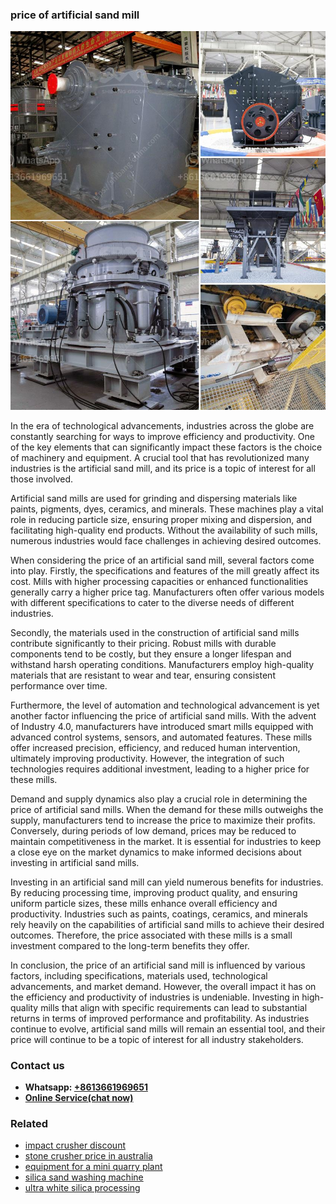 <h3>price of artificial sand mill</h3><img src='1706773504.jpg' alt=''><p>In the era of technological advancements, industries across the globe are constantly searching for ways to improve efficiency and productivity. One of the key elements that can significantly impact these factors is the choice of machinery and equipment. A crucial tool that has revolutionized many industries is the artificial sand mill, and its price is a topic of interest for all those involved.</p><p>Artificial sand mills are used for grinding and dispersing materials like paints, pigments, dyes, ceramics, and minerals. These machines play a vital role in reducing particle size, ensuring proper mixing and dispersion, and facilitating high-quality end products. Without the availability of such mills, numerous industries would face challenges in achieving desired outcomes.</p><p>When considering the price of an artificial sand mill, several factors come into play. Firstly, the specifications and features of the mill greatly affect its cost. Mills with higher processing capacities or enhanced functionalities generally carry a higher price tag. Manufacturers often offer various models with different specifications to cater to the diverse needs of different industries.</p><p>Secondly, the materials used in the construction of artificial sand mills contribute significantly to their pricing. Robust mills with durable components tend to be costly, but they ensure a longer lifespan and withstand harsh operating conditions. Manufacturers employ high-quality materials that are resistant to wear and tear, ensuring consistent performance over time.</p><p>Furthermore, the level of automation and technological advancement is yet another factor influencing the price of artificial sand mills. With the advent of Industry 4.0, manufacturers have introduced smart mills equipped with advanced control systems, sensors, and automated features. These mills offer increased precision, efficiency, and reduced human intervention, ultimately improving productivity. However, the integration of such technologies requires additional investment, leading to a higher price for these mills.</p><p>Demand and supply dynamics also play a crucial role in determining the price of artificial sand mills. When the demand for these mills outweighs the supply, manufacturers tend to increase the price to maximize their profits. Conversely, during periods of low demand, prices may be reduced to maintain competitiveness in the market. It is essential for industries to keep a close eye on the market dynamics to make informed decisions about investing in artificial sand mills.</p><p>Investing in an artificial sand mill can yield numerous benefits for industries. By reducing processing time, improving product quality, and ensuring uniform particle sizes, these mills enhance overall efficiency and productivity. Industries such as paints, coatings, ceramics, and minerals rely heavily on the capabilities of artificial sand mills to achieve their desired outcomes. Therefore, the price associated with these mills is a small investment compared to the long-term benefits they offer.</p><p>In conclusion, the price of an artificial sand mill is influenced by various factors, including specifications, materials used, technological advancements, and market demand. However, the overall impact it has on the efficiency and productivity of industries is undeniable. Investing in high-quality mills that align with specific requirements can lead to substantial returns in terms of improved performance and profitability. As industries continue to evolve, artificial sand mills will remain an essential tool, and their price will continue to be a topic of interest for all industry stakeholders.</p><h3>Contact us</h3><ul><li><strong>Whatsapp:&nbsp;<a href="https://wa.me/8613661969651">+8613661969651</a></strong></li><li><a href="https://swt.shibang-china.com/?git&amp;zhl&amp;price of artificial sand mill"><strong>Online Service(chat now)</strong></a></li></ul><h3>Related</h3><ul><li><a href='impact crusher discount.md'>impact crusher discount</a></li><li><a href='stone crusher price in australia.md'>stone crusher price in australia</a></li><li><a href='equipment for a mini quarry plant.md'>equipment for a mini quarry plant</a></li><li><a href='silica sand washing machine.md'>silica sand washing machine</a></li><li><a href='ultra white silica processing.md'>ultra white silica processing</a></li></ul>